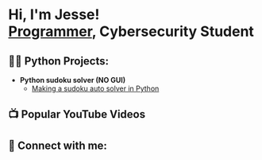 <h1>Hi, I'm Jesse! <br/><a href="https://github.com/jessevanwyk1">Programmer</a>, <a>Cybersecurity Student</a>

<h2>👨‍💻 Python Projects:</h2>

- <b>Python sudoku solver (NO GUI)</b>
  - [Making a sudoku auto solver in Python](https://github.com/jessevanwyk1/SudokuSolve-NO-GUI-)

<h2>📺 Popular YouTube Videos</h2>


<h2> 🤳 Connect with me:</h2>



<!--
**joshmadakor1/joshmadakor1** is a ✨ _special_ ✨ repository because its `README.md` (this file) appears on your GitHub profile.

Here are some ideas to get you started:

- 🔭 I’m currently working on ...
- 🌱 I’m currently learning ...
- 👯 I’m looking to collaborate on ...
- 🤔 I’m looking for help with ...
- 💬 Ask me about ...
- 📫 How to reach me: ...
- 😄 Pronouns: ...
- ⚡ Fun fact: ...
-->
